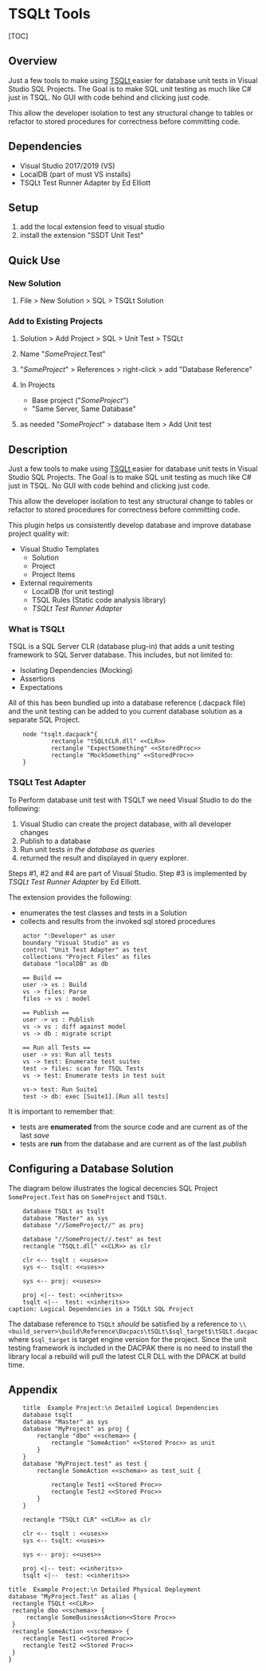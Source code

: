 # TSQLt Tools

 [TOC]

## Overview

Just a few tools to make using [TSQLt ](https://tsqlt.org) easier for database unit tests in Visual Studio SQL Projects. The Goal is to make SQL unit testing as much like C# just in TSQL. No GUI with code behind and clicking just code.

This allow the developer isolation to test any structural change to tables or refactor to stored procedures for correctness before committing code.

## Dependencies

* Visual Studio 2017/2019 (VS)
* LocalDB (part of must VS installs)
* TSQLt Test Runner Adapter  by Ed Elliott

## Setup

1. add the local extension feed to visual studio
2. install the extension "SSDT Unit Test"

## Quick Use

### New Solution

1. File > New Solution > SQL > TSQLt Solution

### Add to Existing Projects

1. Solution > Add Project > SQL > Unit Test > TSQLt
2. Name "_SomeProject_.Test"
3. "_SomeProject_" > References > right-click > add "Database Reference"
4. In Projects
    * Base project ("_SomeProject_")
    * "Same Server, Same Database"

5. as needed "_SomeProject_" > database Item > Add Unit test

## Description

Just a few tools to make using [TSQLt ](https://tsqlt.org) easier for database unit tests in Visual Studio SQL Projects. The Goal is to make SQL unit testing as much like C# just in TSQL. No GUI with code behind and clicking just code.

This allow the developer isolation to test any structural change to tables or refactor to stored procedures for correctness before committing code.

This plugin helps us consistently develop database and improve database project quality wit:

* Visual Studio Templates
  * Solution
  * Project
  * Project Items
* External requirements
  * LocalDB (for unit testing)
  * TSQL Rules (Static code analysis library)
  * _TSQLt Test Runner Adapter_

### What is TSQLt

TSQL is a SQL Server CLR (database plug-in) that adds a unit testing framework to SQL Server database. This includes, but not limited to:

* Isolating Dependencies (Mocking)
* Assertions
* Expectations

All of this has been bundled up into a database reference (.dacpack file) and the unit testing can be added to you current database solution as a separate SQL Project.

```plantuml
    node "tsqlt.dacpack"{
            rectangle "tSQLtCLR.dll" <<CLR>>
            rectangle "ExpectSomething" <<StoredProc>>
            rectangle "MockSomething" <<StoredProc>>
    }
```

### TSQLt Test Adapter

To Perform database unit test with TSQLT we need Visual Studio to do the following:

1. Visual Studio can create the project database, with all developer changes
2. Publish to a database
3. Run unit tests _in the database as queries_
4. returned the result and displayed in query explorer.

Steps #1, #2 and #4 are part of Visual Studio. Step #3 is implemented by _TSQLt Test Runner Adapter_ by Ed Elliott.

The extension provides the following:

* enumerates the test classes and tests in a Solution
* collects and results from the invoked sql stored procedures

```plantuml
    actor ":Developer" as user
    boundary "Visual Studio" as vs
    control "Unit Test Adapter" as test
    collections "Project Files" as files
    database "localDB" as db

    == Build ==
    user -> vs : Build
    vs -> files: Parse
    files -> vs : model

    == Publish ==
    user -> vs : Publish
    vs -> vs : diff against model
    vs -> db : migrate script

    == Run all Tests ==
    user -> vs: Run all tests
    vs -> test: Enumerate test suites
    test -> files: scan for TSQL Tests
    vs -> test: Enumerate tests in test suit

    vs-> test: Run Suite1
    test -> db: exec [Suite1].[Run all tests]
```

It is important to remember that:

* tests are **enumerated** from the source code and are current as of the last _save_
* tests are **run** from the database and are current as of the last _publish_

## Configuring a Database Solution

The diagram below illustrates the logical decencies SQL Project `SomeProject.Test` has on `SomeProject` and `TSQLt`.

```plantuml
    database TSQLt as tsqlt
    database "Master" as sys
    database "//SomeProject//" as proj

    database "//SomeProject//.test" as test
    rectangle "TSQLt.dll" <<CLR>> as clr

    clr <-- tsqlt : <<uses>>
    sys <-- tsqlt: <<uses>>

    sys <-- proj: <<uses>>

    proj <|-- test: <<inherits>>
    tsqlt <|--  test: <<inherits>>
caption: Logical Dependencies in a TSQLt SQL Project
```

The database reference to `TSQLt` *should* be satisfied by a reference to `\\<build_server>\build\Reference\Dacpacs\tSQLt\$sql_target$\tSQLt.dacpac` where `$sql_target` is target engine version for the project. Since the unit testing framework is included in the DACPAK there is no need to install the library local a rebuild will pull the latest CLR DLL with the DPACK at build time.

## Appendix

```plantuml
    title  Example Project:\n Detailed Logical Dependencies
    database tsqlt
    database "Master" as sys
    database "MyProject" as proj {
        rectangle "dbo" <<schema>> {
            rectangle "SomeAction" <<Stored Proc>> as unit
        }
    }
    database "MyProject.test" as test {
        rectangle SomeAction <<schema>> as test_suit {

            rectangle Test1 <<Stored Proc>>
            rectangle Test2 <<Stored Proc>>
        }
    }

    rectangle "TSQLt CLR" <<CLR>> as clr

    clr <-- tsqlt : <<uses>>
    sys <-- tsqlt: <<uses>>

    sys <-- proj: <<uses>>

    proj <|-- test: <<inherits>>
    tsqlt <|--  test: <<inherits>>
```

```plantuml
title  Example Project:\n Detailed Physical Deployment
database "MyProject.Test" as alias {
 rectangle TSQLt <<CLR>>
 rectangle dbo <<schema>> {
     rectangle SomeBusinessAction<<Store Proc>>
 }
 rectangle SomeAction <<schema>> {
    rectangle Test1 <<Stored Proc>>
    rectangle Test2 <<Stored Proc>>
 }
}
```
